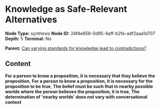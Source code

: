 # Knowledge as Safe-Relevant Alternatives

**Node Type:** synthesis
**Node ID:** 24f4e858-0d95-4aff-b2fa-adf2aaa1d707
**Depth:** 5
**Terminal:** No

**Parent:** [Can varying standards for knowledge lead to contradictions?](can-varying-standards-for-knowledge-lead-to-contradictions-antithesis-35088f27-dc9f-4294-993b-1a493f7ce3c9.md)

## Content

**For a person to know a proposition, it is necessary that they believe the proposition**, **For a person to know a proposition, it is necessary for the proposition to be true**, **The belief must be such that in nearby possible worlds where the person believes the proposition, it is true**, **The determination of 'nearby worlds' does not vary with conversational context**
